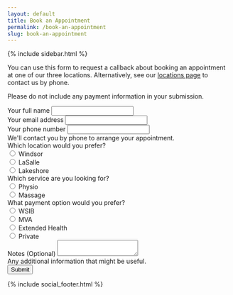 ```yaml
---
layout: default
title: Book an Appointment
permalink: /book-an-appointment
slug: book-an-appointment
---
```


<main class="container">
  {% include sidebar.html %}
  <section>
    <p>You can use this form to request a callback about booking an appointment at one of our three locations. Alternatively, see our <a href="/locations">locations page</a> to contact us by phone.</p>
    <p>Please do not include any payment information in your submission.</p>
    <!-- <p>If you wish to download our Intake and Modified Par Q forms to fill out before you come in to see us, please use the links below.</p>
    <ul>
      <li><a href="/docs/Patient-Intake-Form-and-Consent-to-Release.pdf" target="_blank" rel="noreferrer noopener">Patient Intake &amp; Consent to Release (PDF)</a></li>
      <li><a href="/docs/Modified-Par-Q-and-P4.pdf" target="_blank" rel="noreferrer noopener">Modified Par-Q and P4 (PDF)</a></li>
    </ul> -->
    <div class="appt-form">
      <form id="my-form" action="https://formspree.io/f/mvoykbng" method="POST">
        <div class="field text-field" id="name-field">
          <div class="field-inner">
            <label class="primary-label">Your full name</label>
            <input type="text" name="name" />
            <div class="field-error"></div>
          </div>
        </div>
        <div class="field text-field" id="email-field">
          <div class="field-inner">
            <label class="primary-label">Your email address</label>
            <input type="text" name="email" />
            <div class="field-error"></div>
          </div>
        </div>
        <div class="field text-field" id="phone-field">
          <div class="field-inner">
            <label class="primary-label">Your phone number</label>
            <input type="text" name="phone" />
            <div class="field-error"></div>
          </div>
          <div class="help-copy">
            We'll contact you by phone to arrange your appointment.
          </div>
        </div>
        <div class="field radio-field" id="location-field">
          <div class="field-inner">
            <label class="primary-label">Which location would you prefer?</label>
            <div>
              <input type="radio" id="windsor" name="location" value="windsor">
              <label for="windsor">Windsor</label>
            </div>
            <div>
              <input type="radio" id="lasalle" name="location" value="lasalle">
              <label for="lasalle">LaSalle</label>
            </div>
            <div>
              <input type="radio" id="lakeshore" name="location" value="lakeshore">
              <label for="lakeshore">Lakeshore</label>
            </div>
            <div class="field-error"></div>
          </div>
        </div>
        <div class="field radio-field" id="service-field">
          <div class="field-inner">
            <label class="primary-label">Which service are you looking for?</label>
            <div>
              <input type="radio" id="physio" name="service" value="physio">
              <label for="physio">Physio</label>
            </div>
            <div>
              <input type="radio" id="massage" name="service" value="massage">
              <label for="massage">Massage</label>
            </div>
            <div class="field-error"></div>
          </div>
        </div>
        <div class="field radio-field" id="payment-field">
          <div class="field-inner">
            <label class="primary-label">What payment option would you prefer?</label>
            <div>
              <input type="radio" id="wsib" name="payment" value="wsib">
              <label for="wsib">WSIB</label>
            </div>
            <div>
              <input type="radio" id="mva" name="payment" value="mva">
              <label for="mva">MVA</label>
            </div>
            <div>
              <input type="radio" id="extended" name="payment" value="extended">
              <label for="extended">Extended Health</label>
            </div>
            <div>
              <input type="radio" id="private" name="payment" value="private">
              <label for="private">Private</label>
            </div>
            <div class="field-error"></div>
          </div>
        </div>
        <div class="field notes-field" id="notes-field">
          <div class="field-inner">
            <label class="primary-label">Notes <span>(Optional)</span></label>
            <textarea name="notes"></textarea>
            <div class="field-error"></div>
          </div>
          <div class="help-copy">
            Any additional information that might be useful.
          </div>
        </div>
        <button id="my-form-button">Submit</button>
      </form>
    </div>
    <p id="my-form-status"></p>
  </section>

  {% include social_footer.html %}
</main>
